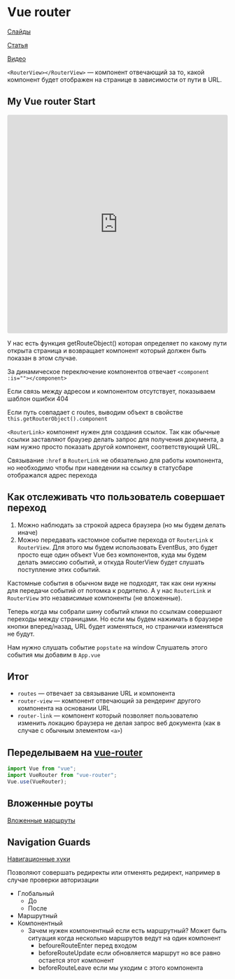# Vue router

[Слайды](https://speakerdeck.com/djirdehh/understanding-client-side-routing-with-vue-dot-js?slide=41)

[Статья](https://css-tricks.com/build-a-custom-vue-router/)

[Видео](https://www.youtube.com/watch?v=YFnimUl8Qjo&feature=youtu.be)

`<RouterView></RouterView>` — компонент отвечающий за то, какой компонент будет отображен на странице в зависимости от пути в URL.

## My Vue router Start

<iframe src="https://codesandbox.io/embed/j92lrvox3?fontsize=14" title="Vue MyRouter Start" style="width:100%; height:500px; border:0; border-radius: 4px; overflow:hidden;" sandbox="allow-modals allow-forms allow-popups allow-scripts allow-same-origin"></iframe>

У нас есть функция getRouteObject() которая определяет по какому пути открыта страница и возвращает компонент который должен быть показан в этом случае.

За динамическое переключение компонентов отвечает `<component :is=""></component>`

Если связь между адресом и компонентом отсутствует, показываем шаблон ошибки 404

Если путь совпадает с routes, выводим объект в свойстве `this.getRouterObject().component`

`<RouterLink>` компонент нужен для создания ссылок. Так как обычные ссылки заставляют браузер делать запрос для получения документа, а нам нужно просто показать другой компонент, соответствующий URL.

Связывание `:href` в `RouterLink` не обязательно для работы компонента, но необходимо чтобы при наведении на ссылку в статусбаре отображался адрес перехода

## Как отслеживать что пользователь совершает переход

1. Можно наблюдать за строкой адреса браузера (но мы будем делать иначе)
2. Можно передавать кастомное событие перехода от `RouterLink` к `RouterView`. Для этого мы будем использовать EventBus, это будет просто еще один объект Vue без компонентов, куда мы будем делать эмиссию событий, и откуда RouterView будет слушать поступление этих событий.

Кастомные события в обычном виде не подходят, так как они нужны для передачи событий от потомка к родителю. А у нас `RouterLink` и `RouterView` это независимые компоненты (не вложенные).

Теперь когда мы собрали шину событий клики по ссылкам совершают переходы между страницами. Но если мы будем нажимать в браузере кнопки вперед/назад, URL будет изменяться, но странички изменяться не будут.

Нам нужно слушать событие `popstate` на window
Слушатель этого события мы добавим в `App.vue`

## Итог

- `routes` — отвечает за связывание URL и компонента
- `router-view` — компонент отвечающий за рендеринг другого компонента на основании URL
- `router-link` — компонент который позволяет пользователю изменить локацию браузера не делая запрос веб документа (как в случае с обычным элементом `<a>`)

## Переделываем на [vue-router](https://router.vuejs.org/ru/)

```javascript
import Vue from "vue";
import VueRouter from "vue-router";
Vue.use(VueRouter);
```

## Вложенные роуты

[Вложенные маршруты](https://router.vuejs.org/ru/guide/essentials/nested-routes.html)

## Navigation Guards

[Навигационные хуки](https://router.vuejs.org/ru/guide/advanced/navigation-guards.html)

Позволяют совершать редиректы или отменять редирект, например в случае проверки авторизации

- Глобальный
  - До
  - После
- Маршрутный
- Компонентный
  - Зачем нужен компонентный если есть маршрутный? Может быть ситуация когда несколько маршрутов ведут на один компонент
    - befoureRouteEnter перед входом
    - beforeRouteUpdate если обновляется маршрут но все равно остается этот компонент
    - beforeRouteLeave если мы уходим с этого компонента
